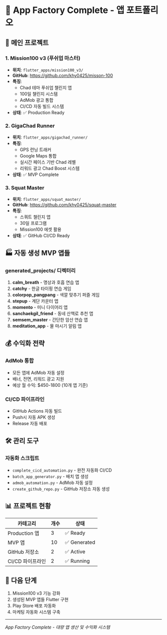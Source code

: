 # 🚀 App Factory Complete - 앱 포트폴리오

## 📱 메인 프로젝트

### 1. Mission100 v3 (푸쉬업 마스터)
- **위치**: `flutter_apps/mission100_v3/`
- **GitHub**: https://github.com/khy0425/misson-100
- **특징**:
  - Chad 테마 푸쉬업 챌린지 앱
  - 100일 챌린지 시스템
  - AdMob 광고 통합
  - CI/CD 자동 빌드 시스템
- **상태**: ✅ Production Ready

### 2. GigaChad Runner
- **위치**: `flutter_apps/gigachad_runner/`
- **특징**:
  - GPS 런닝 트래커
  - Google Maps 통합
  - 실시간 페이스 기반 Chad 레벨
  - 리워드 광고 Chad Boost 시스템
- **상태**: ✅ MVP Complete

### 3. Squat Master
- **위치**: `flutter_apps/squat_master/`
- **GitHub**: https://github.com/khy0425/squat-master
- **특징**:
  - 스쿼트 챌린지 앱
  - 30일 프로그램
  - Mission100 에셋 활용
- **상태**: ✅ GitHub CI/CD Ready

## 🏭 자동 생성 MVP 앱들

### generated_projects/ 디렉터리
1. **calm_breath** - 명상과 호흡 연습 앱
2. **catchy** - 한글 타이핑 연습 게임
3. **colorpop_pangpang** - 색깔 맞추기 퍼즐 게임
4. **stepup** - 계단 카운터 앱
5. **momento** - 미니 다이어리 앱
6. **sanchaekgil_friend** - 동네 산책로 추천 앱
7. **semsem_master** - 간단한 암산 연습 앱
8. **meditation_app** - 물 마시기 알림 앱

## 💰 수익화 전략

### AdMob 통합
- 모든 앱에 AdMob 자동 설정
- 배너, 전면, 리워드 광고 지원
- 예상 월 수익: $450-1800 (10개 앱 기준)

### CI/CD 파이프라인
- GitHub Actions 자동 빌드
- Push시 자동 APK 생성
- Release 자동 배포

## 🛠️ 관리 도구

### 자동화 스크립트
- `complete_cicd_automation.py` - 완전 자동화 CI/CD
- `batch_app_generator.py` - 배치 앱 생성
- `admob_automation.py` - AdMob 자동 설정
- `create_github_repo.py` - GitHub 저장소 자동 생성

## 📊 프로젝트 현황

| 카테고리 | 개수 | 상태 |
|---------|------|------|
| Production 앱 | 3 | ✅ Ready |
| MVP 앱 | 10 | ✅ Generated |
| GitHub 저장소 | 2 | ✅ Active |
| CI/CD 파이프라인 | 2 | ✅ Running |

## 🎯 다음 단계

1. Mission100 v3 기능 강화
2. 생성된 MVP 앱들 Flutter 구현
3. Play Store 배포 자동화
4. 마케팅 자동화 시스템 구축

---

*App Factory Complete - 대량 앱 생산 및 수익화 시스템*
